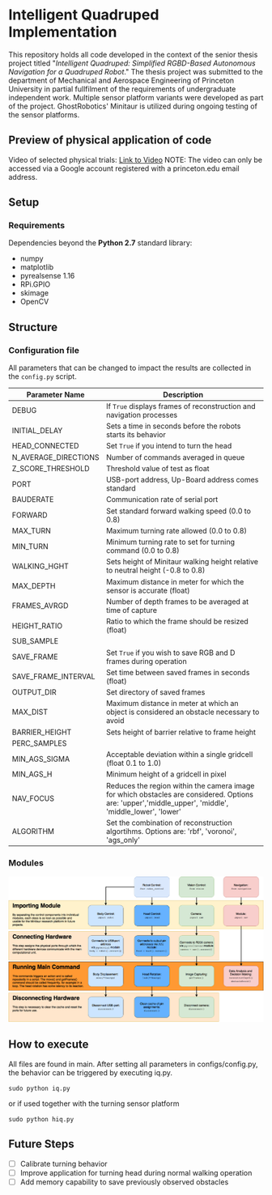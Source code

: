 # Intelligent Quadruped Implementation
This repository holds all code developed in the context of the senior thesis project titled "*Intelligent Quadruped: Simplified RGBD-Based Autonomous Navigation for a Quadruped Robot*." The thesis project was submitted to the department of Mechanical and Aerospace Engineering of Princeton University in partial fullfilment of the requirements of undergraduate independent work. Multiple sensor platform variants were developed as part of the project. GhostRobotics' Minitaur is utilized during ongoing testing of the sensor platforms.
## Preview of physical application of code
Video of selected physical trials: [Link to Video](https://youtu.be/LM8ooHoOcEU)
NOTE: The video can only be accessed via a Google account registered with a princeton.edu email address.

## Setup
### Requirements
Dependencies beyond the **Python 2.7** standard library:
* numpy
* matplotlib
* pyrealsense 1.16
* RPi.GPIO
* skimage
* OpenCV

## Structure

### Configuration file
All parameters that can be changed to impact the results are collected in the `config.py` script.

Parameter Name | Description
-------------- | -----------
DEBUG | If `True` displays frames of reconstruction and navigation processes
INITIAL_DELAY | Sets a time in seconds before the robots starts its behavior
HEAD_CONNECTED | Set `True` if you intend to turn the head
N_AVERAGE_DIRECTIONS | Number of commands averaged in queue 
Z_SCORE_THRESHOLD | Threshold value of test as float
PORT | USB-port address, Up-Board address comes standard
BAUDERATE | Communication rate of serial port
FORWARD | Set standard forward walking speed (0.0 to 0.8)
MAX_TURN | Maximum turning rate allowed (0.0 to 0.8)
MIN_TURN | Minimum turning rate to set for turning command (0.0 to 0.8)
WALKING_HGHT | Sets height of Minitaur walking height relative to neutral height (-0.8 to 0.8)
MAX_DEPTH | Maximum distance in meter for which the sensor is accurate (float)
FRAMES_AVRGD | Number of depth frames to be averaged at time of capture
HEIGHT_RATIO | Ratio to which the frame should be resized (float)
SUB_SAMPLE | 
SAVE_FRAME | Set `True` if you wish to save RGB and D frames during operation
SAVE_FRAME_INTERVAL | Set time between saved frames in seconds (float)
OUTPUT_DIR | Set directory of saved frames
MAX_DIST | Maximum distance in meter at which an object is considered an obstacle necessary to avoid
BARRIER_HEIGHT | Sets height of barrier relative to frame height
PERC_SAMPLES | 
MIN_AGS_SIGMA | Acceptable deviation within a single gridcell (float 0.1 to 1.0)
MIN_AGS_H | Minimum height of a gridcell in pixel
NAV_FOCUS | Reduces the region within the camera image for which obstacles are considered. Options are: 'upper','middle_upper', 'middle', 'middle_lower', 'lower'
ALGORITHM | Set the combination of reconstruction algortihms. Options are: 'rbf', 'voronoi', 'ags_only'

### Modules 
![Code Structure](/Module_Structure.png)

## How to execute
All files are found in main. After setting all parameters in configs/config.py, the behavior can be triggered by executing iq.py. 
```
sudo python iq.py
```
or if used together with the turning sensor platform
```
sudo python hiq.py
```

## Future Steps

- [ ] Calibrate turning behavior
- [ ] Improve application for turning head during normal walking operation
- [ ] Add memory capability to save previously observed obstacles
